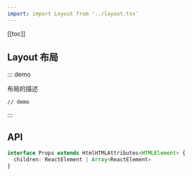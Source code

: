 ```yaml
---
import: import Layout from '../layout.tsx'
---
```


[[toc]]

## Layout 布局

::: demo

布局的描述

```tsx
// demo
```

:::

## API

```ts
interface Props extends HtmlHTMLAttributes<HTMLElement> {
  children: ReactElement | Array<ReactElement>
}
```
